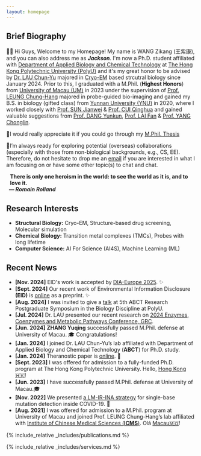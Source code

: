 ```yaml
---
layout: homepage
---
```


## Brief Biography

👋🏻 Hi Guys, Welcome to my Homepage! My name is WANG Zikang (王紫康), and you can also address me as **_Jackson_**. I'm now a Ph.D. student affiliated with [Department of Applied Biology and Chemical Technology](https://www.polyu.edu.hk/abct/) at [The Hong Kong Polytechnic University (PolyU)](https://www.polyu.edu.hk/) and it's my great honor to be advised by [Dr. LAU Chun-Yu](https://www.polyu.edu.hk/abct/people/academic-staff/dr-wilson-lau/) majored in [Cryo-EM](https://en.wikipedia.org/wiki/Cryogenic_electron_microscopy) based strcutral biology since January 2024. Prior to this, I graduated with a M.Phil. (**Highest Honors**) from [University of Macau (UM)](https://www.um.edu.mo/) in 2023 under the supervision of [Prof. LEUNG Chung-Hang](https://duncanleung.weebly.com/) majored in probe-guided bio-imaging and gained my B.S. in biology (gifted class) from [Yunnan University (YNU)](https://english.ynu.edu.cn/) in 2020, where I worked closely with [Prof. SUN Jianwei](https://scholar.google.com/citations?hl=en&user=rBnexnkAAAAJ&view_op=list_works&sortby=pubdate) & [Prof. CUI Qinghua](https://www.scopus.com/authid/detail.uri?authorId=57204714662) and gained valuable suggestions from [Prof. DANG Yunkun](https://www.scopus.com/authid/detail.uri?authorId=16066680100), [Prof. LAI Fan](https://scholar.google.com/citations?hl=en&user=Nu5UvagAAAAJ&view_op=list_works&sortby=pubdate) & [Prof. YANG Chonglin](https://www.scopus.com/authid/detail.uri?authorId=7407744066).

📖I would really appreciate it if you could go through my [M.Phil. Thesis](https://drive.google.com/file/d/1ynLGTefNfxEPhhBsfTdnsk6CTtZn2_PE/view?usp=drive_link)

📌I’m always ready for exploring potential (overseas) collaborations (especially with those from non-biological backgrounds, e.g., CS, EE). Therefore, do not hesitate to drop me an [email](mailto:zikangwang1023@gmail.com) if you are interested in what I am focusing on or have some other topic(s) to chat and chat.

<h4 style="margin:0 10px 0;">There is only one heroism in the world: to see the world as it is, and to love it.</h4>

<h5 style="margin:0 7px 0;">— Romain Rolland</h5>


## Research Interests

- **Structural Biology:** Cryo-EM, Structure-based drug screening, Molecular simulation
- **Chemical Biology:** Transition metal complexes (TMCs), Probes with long lifetime
- **Computer Science:** AI For Science (AI4S), Machine Learning (ML)

## Recent News

- **[Nov. 2024]** EID's work is accepted by [DIA-Europe 2025](https://www.diaglobal.org/Flagship/DIA-Europe-2025). ✨
- **[Sept. 2024]** Our recent work of Environmental Information Disclosure **(EID)** is [online](https://www.researchsquare.com/article/rs-4985385/v1) as a preprint. ✨
- **[Aug. 2024]** I was invited to give a [talk](https://drive.google.com/file/d/10KLDfZ7opwwoZltlueF_uvMWJfvjRiM_/view?usp=sharing) at 5th ABCT Research Postgraduate Symposium in the Biology Discipline at PolyU.
- **[Jul. 2024]** Dr. LAU presented our recent research on [2024 Enzymes, Coenzymes and Metabolic Pathways Conference, GRC](https://www.grc.org/enzymes-coenzymes-and-metabolic-pathways-conference/2024/).
- **[Jun. 2024]** **ZHANG Yuqing** successfully passed M.Phil. defense at University of Macau. 🎓 Congratulations!
- **[Jan. 2024]** I joined Dr. LAU Chun-Yu’s lab affiliated with Department of Applied Biology and Chemical Technology (**ABCT**) for Ph.D. study.
- **[Jan. 2024]** Theranostic paper is [online](https://www.eurekaselect.com/article/131687). 🎉
- **[Sept. 2023]** I was offered for admission to a fully-funded Ph.D. program at The Hong Kong Polytechnic University. Hello, [Hong Kong🇭🇰](https://www.gov.hk/en/nonresidents/)!
- **[Jun. 2023]** I have successfully passed M.Phil. defense at University of Macau.🎓
- **[Nov. 2022]** We presented [a LM-IR-INA strategy](https://www.sciencedirect.com/science/article/pii/S0925400522016495?via%3Dihub) for single-base mutation detection inside COVID-19. 🎉
- **[Aug. 2021]** I was offered for admission to a M.Phil. program at University of Macau and joined Prof. LEUNG Chung-Hang’s lab affiliated with [Institute of Chinese Medical Sciences (**ICMS**)](https://sklqrcm.um.edu.mo/). Olá [Macau🇲🇴](https://www.gov.mo/en/)!

{% include_relative _includes/publications.md %}

{% include_relative _includes/services.md %}

<script type="text/javascript" id="clustrmaps" src="//clustrmaps.com/map_v2.js?d=5FZLtXSj8YbQOWNeBT9bYywt-T4IgAkyXIeEsI6Mo5A&cl=ffffff&w=a"></script>
